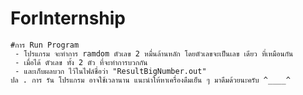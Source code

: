 ﻿# ForInternship
	#การ Run Program
	 - โปรแกรม จะทำการ ramdom ตัวเลข 2 หมื่นล้านหลัก โดยตัวเลขจะเป็นเลข เดียว ที่เหมือนกัน
	 - เมื่อได้ ตัวเลข ทั้ง 2 ตัว ที่จะทำการบวกกัน
	 - และเก็บผลบวก ไว้ในไฟล์ชื่อว่า "ResultBigNumber.out"
	ปล . การ รัน โปรแกรม อาจใช้เวลานาน แนะนำให้หาเครื่องดืมเย็น ๆ มาดืมด้วยนะครับ ^____^